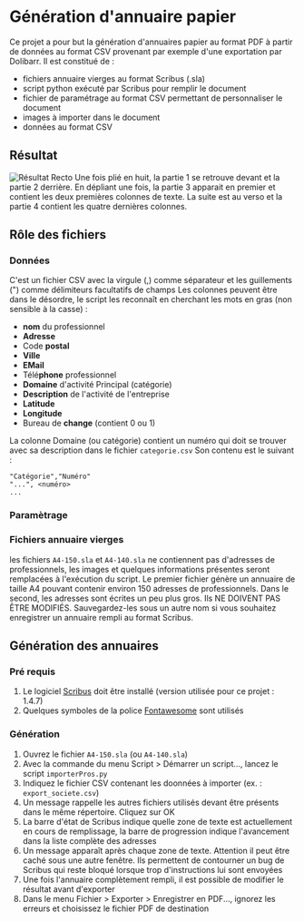 # Génération d'annuaire papier
Ce projet a pour but la génération d'annuaires papier au format PDF à partir de données au format CSV provenant par exemple d'une exportation par Dolibarr.
Il est constitué de :

* fichiers annuaire vierges au format Scribus (.sla)
* script python exécuté par Scribus pour remplir le document
* fichier de paramétrage au format CSV permettant de personnaliser le document
* images à importer dans le document
* données au format CSV
## Résultat
![Résultat Recto](resultatRecto.png)
Une fois plié en huit, la partie 1 se retrouve devant et la partie 2 derrière. En dépliant une fois, la partie 3  apparait en premier et contient les deux premières colonnes de texte. La suite est au verso et la partie 4 contient les quatre dernières colonnes.

## Rôle des fichiers
### Données
C'est un fichier CSV avec la virgule (,) comme séparateur et les guillements (") comme délimiteurs facultatifs de champs
Les colonnes peuvent être dans le désordre, le script les reconnaît en cherchant les mots en gras (non sensible à la casse) :

* __nom__ du professionnel
* __Adresse__
* Code __postal__
* __Ville__
* __EMail__
* Télé**phone** professionnel 
* __Domaine__ d'activité Principal (catégorie)
* __Description__ de l'activité de l'entreprise
* __Latitude__
* __Longitude__
* Bureau de __change__ (contient 0 ou 1)

La colonne Domaine (ou catégorie) contient un numéro qui doit se trouver avec sa description dans le fichier `categorie.csv`
Son contenu est le suivant : 
```
"Catégorie","Numéro"
"...", <numéro>
...
```
### Paramètrage

### Fichiers annuaire vierges
les fichiers `A4-150.sla` et `A4-140.sla` ne contiennent pas d'adresses de professionnels, les images et quelques informations présentes seront remplacées à l'exécution du script. Le premier fichier génère un annuaire de taille A4 pouvant contenir environ 150 adresses de professionnels. Dans le second, les adresses sont écrites un peu plus gros.
Ils NE DOIVENT PAS ÊTRE MODIFIÉS. Sauvegardez-les sous un autre nom si vous souhaitez enregistrer un annuaire rempli au format Scribus.

## Génération des annuaires
### Pré requis
1. Le logiciel [Scribus](https://www.scribus.net) doit être installé (version utilisée pour ce projet : 1.4.7)
1. Quelques symboles de la police [Fontawesome](https://fontawesome.com/how-to-use/on-the-desktop/setup/getting-started) sont utilisés

### Génération
1. Ouvrez le fichier `A4-150.sla` (ou `A4-140.sla`)
1. Avec la commande du menu Script > Démarrer un script..., lancez le script `importerPros.py`
1. Indiquez le fichier CSV contenant les doonnées à importer (ex. : `export_societe.csv`)
1. Un message rappelle les autres fichiers utilisés devant être présents dans le même répertoire. Cliquez sur OK
1. La barre d'état de Scribus indique quelle zone de texte est actuellement en cours de remplissage, la barre de progression indique l'avancement dans la liste complète des adresses
1. Un message apparaît après chaque zone de texte. Attention il peut être caché sous une autre fenêtre. Ils permettent de contourner un bug de Scribus qui reste bloqué lorsque trop d'instructions lui sont envoyées
1. Une fois l'annuaire complètement rempli, il est possible de modifier le résultat avant d'exporter
1. Dans le menu Fichier > Exporter > Enregistrer en PDF..., ignorez les erreurs et choisissez le fichier PDF de destination
